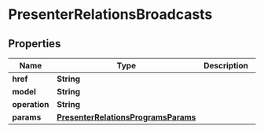 

# PresenterRelationsBroadcasts

## Properties

Name | Type | Description | Notes
------------ | ------------- | ------------- | -------------
**href** | **String** |  |  [optional]
**model** | **String** |  |  [optional]
**operation** | **String** |  |  [optional]
**params** | [**PresenterRelationsProgramsParams**](PresenterRelationsProgramsParams.md) |  |  [optional]



